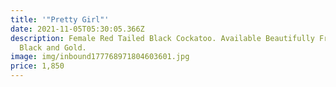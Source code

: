 ```yaml
---
title: '"Pretty Girl"'
date: 2021-11-05T05:30:05.366Z
description: Female Red Tailed Black Cockatoo. Available Beautifully Framed in
  Black and Gold.
image: img/inbound177768971804603601.jpg
price: 1,850
---
```

![]()